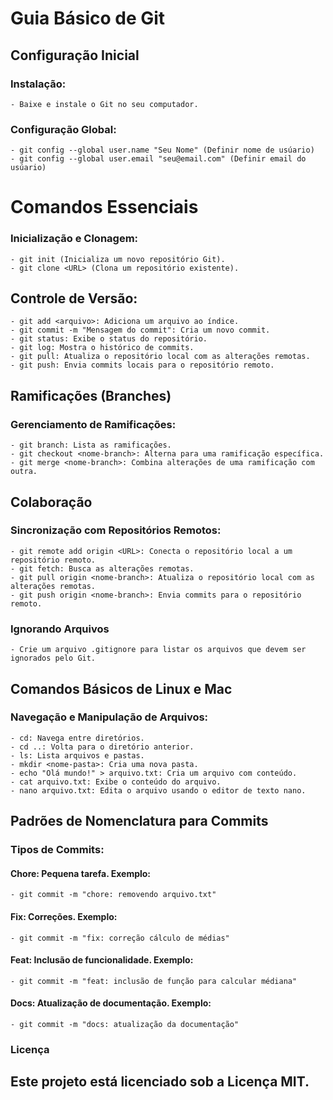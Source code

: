 # Guia Básico de Git

## Configuração Inicial

### Instalação:
    - Baixe e instale o Git no seu computador.

### Configuração Global:
    - git config --global user.name "Seu Nome" (Definir nome de usúario)
    - git config --global user.email "seu@email.com" (Definir email do usúario)

# Comandos Essenciais
### Inicialização e Clonagem:
    - git init (Inicializa um novo repositório Git).
    - git clone <URL> (Clona um repositório existente).

## Controle de Versão:

    - git add <arquivo>: Adiciona um arquivo ao índice.
    - git commit -m "Mensagem do commit": Cria um novo commit.
    - git status: Exibe o status do repositório.
    - git log: Mostra o histórico de commits.
    - git pull: Atualiza o repositório local com as alterações remotas.
    - git push: Envia commits locais para o repositório remoto.

## Ramificações (Branches)
### Gerenciamento de Ramificações:

    - git branch: Lista as ramificações.
    - git checkout <nome-branch>: Alterna para uma ramificação específica.
    - git merge <nome-branch>: Combina alterações de uma ramificação com outra.

## Colaboração
### Sincronização com Repositórios Remotos:
    - git remote add origin <URL>: Conecta o repositório local a um repositório remoto.
    - git fetch: Busca as alterações remotas.
    - git pull origin <nome-branch>: Atualiza o repositório local com as alterações remotas.
    - git push origin <nome-branch>: Envia commits para o repositório remoto.

### Ignorando Arquivos
    - Crie um arquivo .gitignore para listar os arquivos que devem ser ignorados pelo Git.

## Comandos Básicos de Linux e Mac
### Navegação e Manipulação de Arquivos:
    - cd: Navega entre diretórios.
    - cd ..: Volta para o diretório anterior.
    - ls: Lista arquivos e pastas.
    - mkdir <nome-pasta>: Cria uma nova pasta.
    - echo "Olá mundo!" > arquivo.txt: Cria um arquivo com conteúdo.
    - cat arquivo.txt: Exibe o conteúdo do arquivo.
    - nano arquivo.txt: Edita o arquivo usando o editor de texto nano.

## Padrões de Nomenclatura para Commits
### Tipos de Commits:

####  Chore: Pequena tarefa. Exemplo:   
    - git commit -m "chore: removendo arquivo.txt"

#### Fix: Correções. Exemplo:
    - git commit -m "fix: correção cálculo de médias"

####  Feat: Inclusão de funcionalidade. Exemplo:
    - git commit -m "feat: inclusão de função para calcular médiana"

#### Docs: Atualização de documentação. Exemplo:
    - git commit -m "docs: atualização da documentação"

### Licença
## Este projeto está licenciado sob a Licença MIT.

